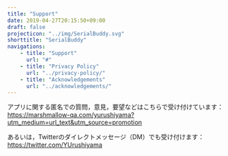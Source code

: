 ```yaml
---
title: "Support"
date: 2019-04-27T20:15:50+09:00
draft: false
projecticon: "../img/SerialBuddy.svg"
shorttitle: "SerialBuddy"
navigations:
    - title: "Support"
      url: "#"
    - title: "Privacy Policy"
      url: "../privacy-policy/"
    - title: "Acknowledgements"
      url: "../acknowledgements/"
---
```


アプリに関する匿名での質問，意見，要望などはこちらで受け付けています：  
https://marshmallow-qa.com/yurushiyama?utm_medium=url_text&utm_source=promotion

あるいは，Twitterのダイレクトメッセージ（DM）でも受け付けます：  
https://twitter.com/YUrushiyama
